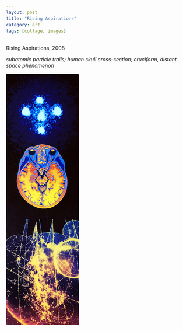 ```yaml
---
layout: post
title: "Rising Aspirations"
category: art
tags: [collage, images]
---
```

Rising Aspirations, 2008

*subatomic particle trails; human skull cross-section; cruciform, distant space phenomenon*

[![](/assets/risingaspirations_.jpg)](/assets/risingaspirations.jpg) 


